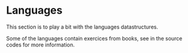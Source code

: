 # Languages

This section is to play a bit with the languages datastructures. 

Some of the languages contain exercices from books, see in the source codes for more information.
